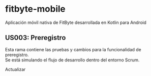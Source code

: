# fitbyte-mobile

Aplicación móvil nativa de FitByte desarrollada en Kotlin para Android

## US003: Preregistro

Esta rama contiene las pruebas y cambios para la funcionalidad de preregistro.  
Se está simulando el flujo de desarrollo dentro del entorno Scrum.

Actualizar
